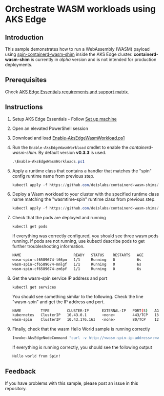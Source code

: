 # Orchestrate WASM workloads using AKS Edge

## Introduction

This sample demonstrates how to run a WebAssembly (WASM) payload using [spin-containerd-wasm-shim](https://github.com/deislabs/containerd-wasm-shims) inside the AKS Edge cluster. **containerd-wasm-shim** is currently in _alpha_ version and is not intended for production deployments.

## Prerequisites

Check [AKS Edge Essentials requirements and support matrix](https://learn.microsoft.com/en-us/azure/aks/hybrid/aks-edge-system-requirements).

## Instructions

1. Setup AKS Edge Essentials - Follow [Set up machine](https://aka.ms/aks-edge/quickstart)
2. Open an elevated PowerShell session
3. Download and load [Enable-AksEdgeWasmWorkload.ps1](./Enable-AksEdgeWasmWorkloads.ps1)
4. Run the `Enable-AksEdgeWasmWorkload` cmdlet to enable the *containerd-wasm-shim*. By default version **v0.3.3** is used.

    ```powershell
    .\Enable-AksEdgeWasmWorkloads.ps1
    ```

5. Apply a runtime class that contains a handler that matches the "spin" config runtime name from previous step.

    ```powershell
    kubectl apply -f https://github.com/deislabs/containerd-wasm-shims/releases/download/v0.3.3/runtime.yaml
    ```

6. Deploy a Wasm workload to your cluster with the specified runtime class name matching the "wasmtime-spin" runtime class from previous step.

    ```powershell
    kubectl apply -f https://github.com/deislabs/containerd-wasm-shims/releases/download/v0.3.0/spin_workload.yaml
    ```

7. Check that the pods are deployed and running

    ```powershell
    kubectl get pods
    ```

    If everything was correctly configured, you should see three wasm pods running. If pods are not running, use kubectl describe pods <name-of-pod> to get further troubleshooting information.

    ```bash
    NAME                        READY   STATUS    RESTARTS   AGE
    wasm-spin-cf6589674-l66pm   1/1     Running   0          6s
    wasm-spin-cf6589674-mmlgf   1/1     Running   0          6s
    wasm-spin-cf6589674-zm6pf   1/1     Running   0          6s
    ```

8. Get the wasm-spin service IP address and port

    ```powershell
    kubectl get services
    ```

    You should see something similar to the following. Check the line "wasm-spin" and get the IP address and port.

    ```bash
    NAME         TYPE        CLUSTER-IP      EXTERNAL-IP   PORT(S)   AGE
    kubernetes   ClusterIP   10.43.0.1       <none>        443/TCP   13h
    wasm-spin    ClusterIP   10.43.176.163   <none>        80/TCP    12h
    ```

9. Finally, check that the wasm Hello World sample is running correctly

    ```powershell
    Invoke-AksEdgeNodeCommand "curl -v http://<wasm-spin-ip-address>:<wasm-spin-port>/hello"
    ```

    If everything is running correctly, you should see the following output

    ```bash
    Hello world from Spin!
    ```

## Feedback

If you have problems with this sample, please post an issue in this repository.